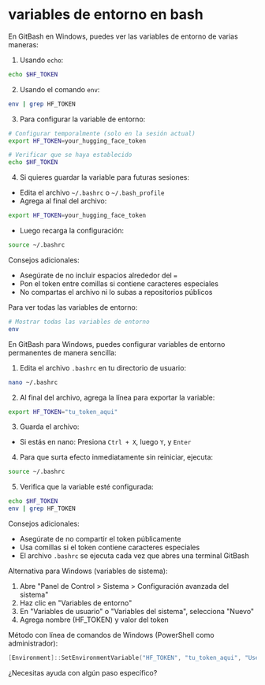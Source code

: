 # variables de entorno en bash

En GitBash en Windows, puedes ver las variables de entorno de varias maneras:

1. Usando `echo`:
```bash
echo $HF_TOKEN
```

2. Usando el comando `env`:
```bash
env | grep HF_TOKEN
```

3. Para configurar la variable de entorno:
```bash
# Configurar temporalmente (solo en la sesión actual)
export HF_TOKEN=your_hugging_face_token

# Verificar que se haya establecido
echo $HF_TOKEN
```

4. Si quieres guardar la variable para futuras sesiones:
- Edita el archivo `~/.bashrc` o `~/.bash_profile`
- Agrega al final del archivo:
```bash
export HF_TOKEN=your_hugging_face_token
```
- Luego recarga la configuración:
```bash
source ~/.bashrc
```

Consejos adicionales:
- Asegúrate de no incluir espacios alrededor del `=`
- Pon el token entre comillas si contiene caracteres especiales
- No compartas el archivo ni lo subas a repositorios públicos

Para ver todas las variables de entorno:
```bash
# Mostrar todas las variables de entorno
env
```

En GitBash para Windows, puedes configurar variables de entorno permanentes de manera sencilla:

1. Edita el archivo `.bashrc` en tu directorio de usuario:
```bash
nano ~/.bashrc
```

2. Al final del archivo, agrega la línea para exportar la variable:
```bash
export HF_TOKEN="tu_token_aqui"
```

3. Guarda el archivo:
- Si estás en nano: Presiona `Ctrl + X`, luego `Y`, y `Enter`

4. Para que surta efecto inmediatamente sin reiniciar, ejecuta:
```bash
source ~/.bashrc
```

5. Verifica que la variable esté configurada:
```bash
echo $HF_TOKEN
env | grep HF_TOKEN
```

Consejos adicionales:
- Asegúrate de no compartir el token públicamente
- Usa comillas si el token contiene caracteres especiales
- El archivo `.bashrc` se ejecuta cada vez que abres una terminal GitBash

Alternativa para Windows (variables de sistema):
1. Abre "Panel de Control > Sistema > Configuración avanzada del sistema"
2. Haz clic en "Variables de entorno"
3. En "Variables de usuario" o "Variables del sistema", selecciona "Nuevo"
4. Agrega nombre (HF_TOKEN) y valor del token

Método con línea de comandos de Windows (PowerShell como administrador):
```powershell
[Environment]::SetEnvironmentVariable("HF_TOKEN", "tu_token_aqui", "User")
```

¿Necesitas ayuda con algún paso específico?
